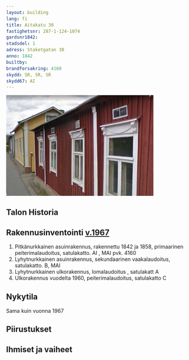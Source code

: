 ```yaml
---
layout: building
lang: fi
title: Aitakatu 30
fastighetsnr: 287-1-124-1074
gardsnr1842:
stadsdel: 1
adress: Staketgatan 30
anno: 1842
builtby:
brandforsakring: 4160
skydd: SR, SR, SR
skydd67: AI
---
```

<img src="streetview2009.png" width="400px">

## Talon Historia


## Rakennusinventointi <a href="/sources/keinanen_karki.pdf">v.1967</a>
1. Pitkänurkkainen asuinrakennus, rakennettu 1842 ja 1858, primaarinen peiterimalaudoitus, satulakatto. AI , MAI pvk. 4160
2. Lyhytnurkkainen asuinrakennus, sekundaarinen vaakalaudoitus, satulakatto. B, MAI
3. Lyhytnurkkainen ulkorakennus, lomalaudoitus , satulakatt A
4. Ulkorakennus vuodelta 1960, peiterimalaudoitus, satulakatto C

## Nykytila
Sama kuin vuonna 1967


## Piirustukset


## Ihmiset ja vaiheet
